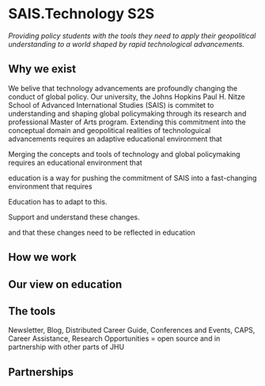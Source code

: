 # SAIS.Technology S2S

*Providing policy students with the tools they need to apply their geopolitical understanding to a world shaped by rapid technological advancements.*

## Why we exist

We belive that technology advancements are profoundly changing the conduct of global policy. Our university, the Johns Hopkins Paul H. Nitze School of Advanced International Studies (SAIS) is commitet to understanding and shaping global policymaking through its research and professional Master of Arts program. Extending this commitment into the conceptual domain and geopolitical realities of technologuical advancements requires an adaptive educational environment that 


Merging the concepts and tools of technology and global policymaking requires an educational environment that 


education is a way for pushing the commitment of SAIS into a fast-changing environment that requires 


Education has to adapt to this. 

Support and understand these changes.

and that these changes need to be reflected in education 

## How we work

## Our view on education

## The tools

Newsletter, Blog, Distributed Career Guide, Conferences and Events, CAPS, Career Assistance, Research Opportunities = open source and in partnership with other parts of JHU

## Partnerships







